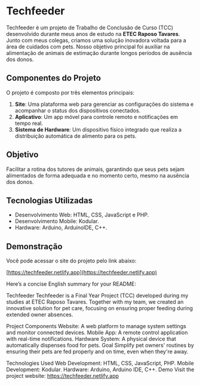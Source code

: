 # Techfeeder

Techfeeder é um projeto de Trabalho de Conclusão de Curso (TCC) desenvolvido durante meus anos de estudo na **ETEC Raposo Tavares**. Junto com meus colegas, criamos uma solução inovadora voltada para a área de cuidados com pets. Nosso objetivo principal foi auxiliar na alimentação de animais de estimação durante longos períodos de ausência dos donos.

## Componentes do Projeto

O projeto é composto por três elementos principais:

1. **Site**: Uma plataforma web para gerenciar as configurações do sistema e acompanhar o status dos dispositivos conectados.
2. **Aplicativo**: Um app móvel para controle remoto e notificações em tempo real.
3. **Sistema de Hardware**: Um dispositivo físico integrado que realiza a distribuição automática de alimento para os pets.

## Objetivo

Facilitar a rotina dos tutores de animais, garantindo que seus pets sejam alimentados de forma adequada e no momento certo, mesmo na ausência dos donos.

## Tecnologias Utilizadas

- Desenvolvimento Web: HTML, CSS, JavaScript e PHP.
- Desenvolvimento Mobile: Kodular.
- Hardware: Arduino, ArduinoIDE, C++.

## Demonstração

Você pode acessar o site do projeto pelo link abaixo:

[https://techfeeder.netlify.app](https://techfeeder.netlify.app)


Here’s a concise English summary for your README:

Techfeeder
Techfeeder is a Final Year Project (TCC) developed during my studies at ETEC Raposo Tavares. Together with my team, we created an innovative solution for pet care, focusing on ensuring proper feeding during extended owner absences.

Project Components
Website: A web platform to manage system settings and monitor connected devices.
Mobile App: A remote control application with real-time notifications.
Hardware System: A physical device that automatically dispenses food for pets.
Goal
Simplify pet owners' routines by ensuring their pets are fed properly and on time, even when they're away.

Technologies Used
Web Development: HTML, CSS, JavaScript, PHP.
Mobile Development: Kodular.
Hardware: Arduino, Arduino IDE, C++.
Demo
Visit the project website:
https://techfeeder.netlify.app

